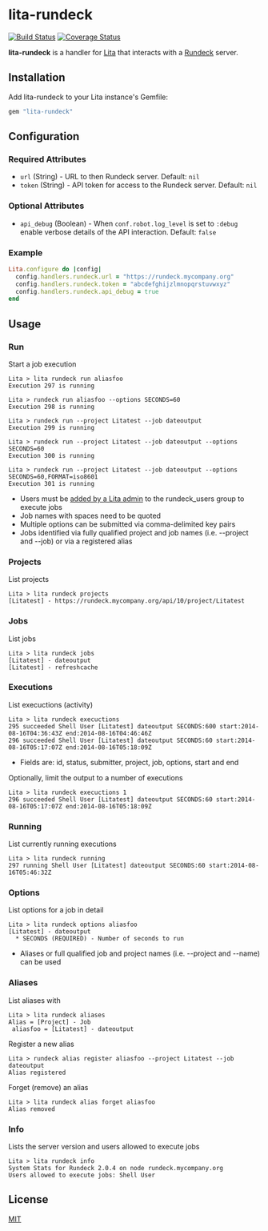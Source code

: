 # lita-rundeck

[![Build Status](https://travis-ci.org/harlanbarnes/lita-rundeck.png?branch=master)](https://travis-ci.org/harlanbarnes/lita-rundeck)
[![Coverage Status](https://coveralls.io/repos/harlanbarnes/lita-rundeck/badge.png)](https://coveralls.io/r/harlanbarnes/lita-rundeck)

**lita-rundeck** is a handler for [Lita](https://github.com/jimmycuadra/lita) that interacts with a [Rundeck](http://rundeck.org/) server.

## Installation

Add lita-rundeck to your Lita instance's Gemfile:

``` ruby
gem "lita-rundeck"
```

## Configuration

### Required Attributes

* ```url``` (String) - URL to then Rundeck server. Default: ```nil```
* ```token``` (String) - API token for access to the Rundeck server. Default: ```nil```

### Optional Attributes

* ```api_debug``` (Boolean) - When ```conf.robot.log_level``` is set to ```:debug``` enable verbose details of the API interaction. Default: ```false```

### Example

```ruby
Lita.configure do |config|
  config.handlers.rundeck.url = "https://rundeck.mycompany.org"
  config.handlers.rundeck.token = "abcdefghijzlmnopqrstuvwxyz"
  config.handlers.rundeck.api_debug = true
end
```

## Usage

### Run

Start a job execution

```
Lita > lita rundeck run aliasfoo
Execution 297 is running

Lita > rundeck run aliasfoo --options SECONDS=60
Execution 298 is running

Lita > rundeck run --project Litatest --job dateoutput
Execution 299 is running

Lita > rundeck run --project Litatest --job dateoutput --options SECONDS=60
Execution 300 is running

Lita > rundeck run --project Litatest --job dateoutput --options SECONDS=60,FORMAT=iso8601
Execution 301 is running
```

* Users must be [added by a Lita admin](http://docs.lita.io/getting-started/usage/#authorization-groups) to the rundeck_users group to execute jobs
* Job names with spaces need to be quoted
* Multiple options can be submitted via comma-delimited key pairs
* Jobs identified via fully qualified project and job names (i.e. --project and --job) or via a registered alias

### Projects

List projects

```
Lita > lita rundeck projects
[Litatest] - https://rundeck.mycompany.org/api/10/project/Litatest
```

### Jobs

List jobs

```
Lita > lita rundeck jobs
[Litatest] - dateoutput
[Litatest] - refreshcache
```

### Executions

List execuctions (activity)

```
Lita > lita rundeck execuctions
295 succeeded Shell User [Litatest] dateoutput SECONDS:600 start:2014-08-16T04:36:43Z end:2014-08-16T04:46:46Z
296 succeeded Shell User [Litatest] dateoutput SECONDS:60 start:2014-08-16T05:17:07Z end:2014-08-16T05:18:09Z
```

* Fields are: id, status, submitter, project, job, options, start and end

Optionally, limit the output to a number of executions

```
Lita > lita rundeck execuctions 1
296 succeeded Shell User [Litatest] dateoutput SECONDS:60 start:2014-08-16T05:17:07Z end:2014-08-16T05:18:09Z
```

### Running

List currently running executions

```
Lita > lita rundeck running
297 running Shell User [Litatest] dateoutput SECONDS:60 start:2014-08-16T05:46:32Z
```

### Options

List options for a job in detail

```
Lita > lita rundeck options aliasfoo
[Litatest] - dateoutput
  * SECONDS (REQUIRED) - Number of seconds to run
```

* Aliases or full qualified job and project names (i.e. --project and --name) can be used

### Aliases

List aliases with

```
Lita > lita rundeck aliases
Alias = [Project] - Job
 aliasfoo = [Litatest] - dateoutput
```

Register a new alias

```
Lita > rundeck alias register aliasfoo --project Litatest --job dateoutput
Alias registered
```

Forget (remove) an alias

```
Lita > lita rundeck alias forget aliasfoo
Alias removed
```

### Info

Lists the server version and users allowed to execute jobs

```
Lita > lita rundeck info
System Stats for Rundeck 2.0.4 on node rundeck.mycompany.org
Users allowed to execute jobs: Shell User
```

## License

[MIT](http://opensource.org/licenses/MIT)
